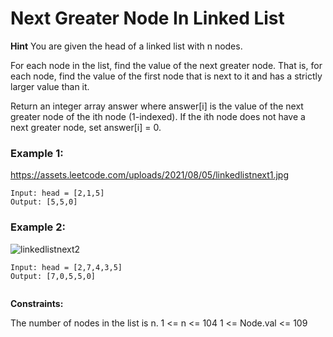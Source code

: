 # Next Greater Node In Linked List

**Hint**
You are given the head of a linked list with n nodes.

For each node in the list, find the value of the next greater node. That is, for each node, find the value of the first node that is next to it and has a strictly larger value than it.

Return an integer array answer where answer[i] is the value of the next greater node of the ith node (1-indexed). If the ith node does not have a next greater node, set answer[i] = 0.

 

### Example 1:
https://assets.leetcode.com/uploads/2021/08/05/linkedlistnext1.jpg

```
Input: head = [2,1,5]
Output: [5,5,0]
```
### Example 2:
![linkedlistnext2](https://github.com/bhavana-15/Competitive-Programming/assets/157963061/254588ac-03bf-446d-ac99-5f4f2082c3b7)

```
Input: head = [2,7,4,3,5]
Output: [7,0,5,5,0]
 
```
**Constraints:**

The number of nodes in the list is n.
1 <= n <= 104
1 <= Node.val <= 109
